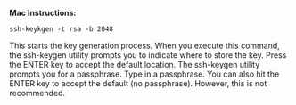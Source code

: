 **Mac Instructions:**

    ssh-keykgen -t rsa -b 2048
    
This starts the key generation process. When you execute this command, the ssh-keygen utility prompts you to indicate where 
to store the key. Press the ENTER key to accept the default location. The ssh-keygen utility prompts you for a passphrase. Type
in a passphrase. You can also hit the ENTER key to accept the default (no passphrase). However, this is not recommended.   
    
    
  
